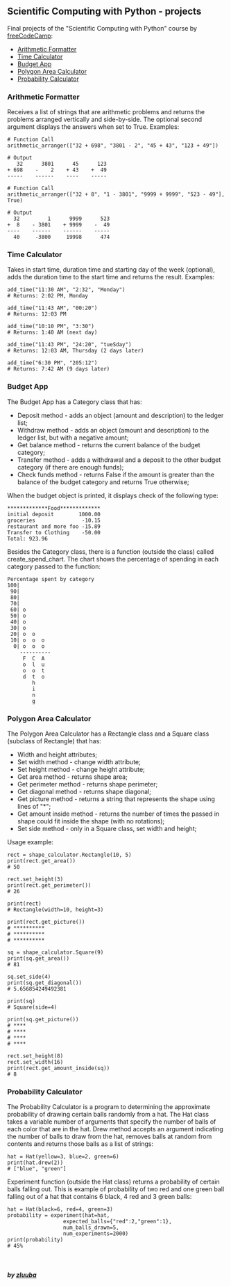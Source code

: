 ## Scientific Computing with Python - projects

Final projects of the "Scientific Computing with Python" course by [freeCodeCamp](https://www.freecodecamp.org/learn/scientific-computing-with-python/#scientific-computing-with-python-projects):
- [Arithmetic Formatter](https://github.com/zluuba/free-code-camp-projects/tree/main/arithmetic_formatter)
- [Time Calculator](https://github.com/zluuba/freeCodeCamp-projects/tree/main/time_calculator)
- [Budget App](https://github.com/zluuba/freeCodeCamp-projects/tree/main/budget_app)
- [Polygon Area Calculator](https://github.com/zluuba/freeCodeCamp-projects/tree/main/polygon_area_calculator)
- [Probability Calculator](https://github.com/zluuba/freeCodeCamp-projects/tree/main/probability_calculator)


### Arithmetic Formatter
Receives a list of strings that are arithmetic problems and returns the problems arranged vertically and side-by-side. 
The optional second argument displays the answers when set to True.
Examples:

```ch
# Function Call
arithmetic_arranger(["32 + 698", "3801 - 2", "45 + 43", "123 + 49"])

# Output
   32      3801      45      123
+ 698    -    2    + 43    +  49
-----    ------    ----    -----
```

```ch
# Function Call
arithmetic_arranger(["32 + 8", "1 - 3801", "9999 + 9999", "523 - 49"], True)

# Output
  32         1      9999      523
+  8    - 3801    + 9999    -  49
----    ------    ------    -----
  40     -3800     19998      474
```


### Time Calculator
Takes in start time, duration time and starting day of the week (optional), adds the duration time to the start time and returns the result.
Examples:

```ch
add_time("11:30 AM", "2:32", "Monday")
# Returns: 2:02 PM, Monday

add_time("11:43 AM", "00:20")
# Returns: 12:03 PM

add_time("10:10 PM", "3:30")
# Returns: 1:40 AM (next day)

add_time("11:43 PM", "24:20", "tueSday")
# Returns: 12:03 AM, Thursday (2 days later)

add_time("6:30 PM", "205:12")
# Returns: 7:42 AM (9 days later)
```

### Budget App
The Budget App has a Category class that has:
- Deposit method - adds an object (amount and description) to the ledger list;
- Withdraw method - adds an object (amount and description) to the ledger list, but with a negative amount;
- Get balance method - returns the current balance of the budget category;
- Transfer method - adds a withdrawal and a deposit to the other budget category (if there are enough funds);
- Check funds method - returns False if the amount is greater than the balance of the budget category and returns True otherwise;

When the budget object is printed, it displays check of the following type:
```ch
*************Food*************
initial deposit        1000.00
groceries               -10.15
restaurant and more foo -15.89
Transfer to Clothing    -50.00
Total: 923.96
```

Besides the Category class, there is a function (outside the class) called create_spend_chart.
The chart shows the percentage of spending in each category passed to the function:
```ch
Percentage spent by category
100|          
 90|          
 80|          
 70|          
 60| o        
 50| o        
 40| o        
 30| o        
 20| o  o     
 10| o  o  o  
  0| o  o  o  
    ----------
     F  C  A  
     o  l  u  
     o  o  t  
     d  t  o  
        h     
        i     
        n     
        g     
```

### Polygon Area Calculator

The Polygon Area Calculator has a Rectangle class and a Square class (subclass of Rectangle) that has:
- Width and height attributes;
- Set width method - change width attribute;
- Set height method - change height attribute;
- Get area method - returns shape area;
- Get perimeter method - returns shape perimeter;
- Get diagonal method - returns shape diagonal;
- Get picture method - returns a string that represents the shape using lines of "*";
- Get amount inside method - returns the number of times the passed in shape could fit inside the shape (with no rotations);
- Set side method - only in a Square class, set width and height;

Usage example:
```ch
rect = shape_calculator.Rectangle(10, 5)
print(rect.get_area())
# 50

rect.set_height(3)
print(rect.get_perimeter())
# 26

print(rect)
# Rectangle(width=10, height=3)

print(rect.get_picture())
# **********
# **********
# **********

sq = shape_calculator.Square(9)
print(sq.get_area())
# 81

sq.set_side(4)
print(sq.get_diagonal())
# 5.656854249492381

print(sq)
# Square(side=4)

print(sq.get_picture())
# ****
# ****
# ****
# ****

rect.set_height(8)
rect.set_width(16)
print(rect.get_amount_inside(sq))
# 8
```

### Probability Calculator

The Probability Calculator is a program to determining the approximate probability of drawing certain balls randomly from a hat.
The Hat class takes a variable number of arguments that specify the number of balls of each color that are in the hat.
Drew method accepts an argument indicating the number of balls to draw from the hat, removes balls at random from contents and returns those balls as a list of strings:
```ch
hat = Hat(yellow=3, blue=2, green=6)
print(hat.drew(2))
# ["blue", "green"]
```
Experiment function (outside the Hat class) returns a probability of certain balls falling out.
This is example of probability of two red and one green ball falling out of a hat that contains 6 black, 4 red and 3 green balls:
```ch
hat = Hat(black=6, red=4, green=3)
probability = experiment(hat=hat,
                  expected_balls={"red":2,"green":1},
                  num_balls_drawn=5,
                  num_experiments=2000)
print(probability)
# 45%
```

<br>

##### by [zluuba](https://www.freecodecamp.org/zluuba)